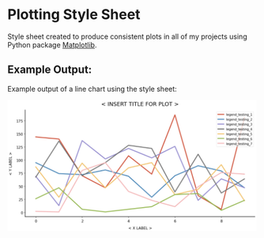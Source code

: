 # Plotting Style Sheet

Style sheet created to produce consistent plots in all of my projects using Python package [Matplotlib](https://github.com/matplotlib/matplotlib).

## Example Output:
Example output of a line chart using the style sheet:

![Example Image](imgs/line_plot_example.png)